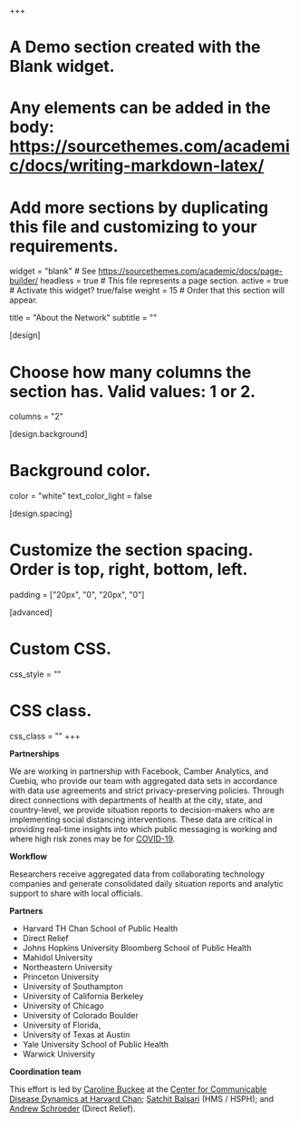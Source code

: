 +++
# A Demo section created with the Blank widget.
# Any elements can be added in the body: https://sourcethemes.com/academic/docs/writing-markdown-latex/
# Add more sections by duplicating this file and customizing to your requirements.

widget = "blank"  # See https://sourcethemes.com/academic/docs/page-builder/
headless = true  # This file represents a page section.
active = true  # Activate this widget? true/false
weight = 15  # Order that this section will appear.

title = "About the Network"
subtitle = ""

[design]
  # Choose how many columns the section has. Valid values: 1 or 2.
  columns = "2"

[design.background]
  # Background color.
  color = "white"
  text_color_light = false

[design.spacing]
  # Customize the section spacing. Order is top, right, bottom, left.
  padding = ["20px", "0", "20px", "0"]

[advanced]
 # Custom CSS. 
 css_style = ""
 
 # CSS class.
 css_class = ""
+++

**Partnerships** 

We are working in partnership with Facebook,
Camber Analytics, and Cuebiq, who provide our team with aggregated data sets in accordance with data use agreements and strict privacy-preserving policies. Through direct connections with departments of health at the city, state, and country-level, we provide situation reports to decision-makers who are implementing social distancing interventions. These data are critical in providing real-time insights into which public messaging is working and where high risk zones may be for [COVID-19](https://science.sciencemag.org/content/early/2020/03/20/science.abb8021).

**Workflow** 

Researchers receive aggregated data from collaborating technology companies and generate consolidated daily situation reports and analytic support to share with local officials. 

**Partners** 

- Harvard TH Chan School of Public Health
- Direct Relief
- Johns Hopkins University Bloomberg School of Public Health
- Mahidol University
- Northeastern University
- Princeton University
- University of Southampton
- University of California Berkeley
- University of Chicago
- University of Colorado Boulder
- University of Florida,
- University of Texas at Austin
- Yale University School of Public Health
- Warwick University 

**Coordination team** 

This effort is led by [Caroline Buckee](https://ccdd.hsph.harvard.edu/people/caroline-buckee/) at the [Center for Communicable Disease Dynamics at Harvard Chan](https://ccdd.hsph.harvard.edu/covid-19-research/); [Satchit Balsari](https://fxb.harvard.edu/people/satchit-balsari/) (HMS / HSPH); and [Andrew Schroeder](https://www.directrelief.org/author/aschroeder/) (Direct Relief).

